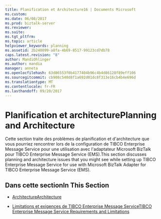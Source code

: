 ```yaml
---
title: Planification et Architecture16 | Documents Microsoft
ms.custom: 
ms.date: 06/08/2017
ms.prod: biztalk-server
ms.reviewer: 
ms.suite: 
ms.tgt_pltfrm: 
ms.topic: article
helpviewer_keywords: planning
ms.assetid: 2b240099-a8fa-4b69-8517-99123cd7db78
caps.latest.revision: "8"
author: MandiOhlinger
ms.author: mandia
manager: anneta
ms.openlocfilehash: 63d86553f0b4177404b96c4b4d86128f89eff106
ms.sourcegitcommit: cb908c540d8f1a692d01dc8f313e16cb4b4e696d
ms.translationtype: MT
ms.contentlocale: fr-FR
ms.lasthandoff: 09/20/2017
---
```

# <a name="planning-and-architecture"></a><span data-ttu-id="98436-102">Planification et architecture</span><span class="sxs-lookup"><span data-stu-id="98436-102">Planning and Architecture</span></span>
<span data-ttu-id="98436-103">Cette section traite des problèmes de planification et d'architecture que vous pourriez rencontrer lors de la configuration de TIBCO Enterprise Message Service pour une utilisation avec l'adaptateur Microsoft BizTalk pour TIBCO Enterprise Message Service (EMS).</span><span class="sxs-lookup"><span data-stu-id="98436-103">This section discusses planning and architecture issues that you might see while setting up TIBCO Enterprise Message Service for use with Microsoft BizTalk Adapter for TIBCO Enterprise Message Service (EMS).</span></span>  
  
## <a name="in-this-section"></a><span data-ttu-id="98436-104">Dans cette section</span><span class="sxs-lookup"><span data-stu-id="98436-104">In This Section</span></span>  
  
-   [<span data-ttu-id="98436-105">Architecture</span><span class="sxs-lookup"><span data-stu-id="98436-105">Architecture</span></span>](../core/architecture-of-biztalk-adapter-for-tibco-enterprise-message-service.md)  
  
-   [<span data-ttu-id="98436-106">Limitations et exigences de TIBCO Enterprise Message Service</span><span class="sxs-lookup"><span data-stu-id="98436-106">TIBCO Enterprise Message Service Requirements and Limitations</span></span>](../core/tibco-enterprise-message-service-requirements-and-limitations.md)